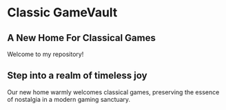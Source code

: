 # Classic GameVault

## A New Home For Classical Games

Welcome to my repository!

## Step into a realm of timeless joy

Our new home warmly welcomes classical games, preserving the essence of nostalgia in a modern gaming sanctuary.
